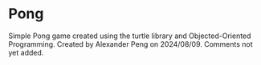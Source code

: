 # Pong

Simple Pong game created using the turtle library and Objected-Oriented Programming. Created by Alexander Peng on 
2024/08/09. Comments not yet added.

